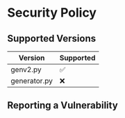 # Security Policy

## Supported Versions


| Version       | Supported          |
| ------------- | ------------------ |
| genv2.py      | :white_check_mark: |
| generator.py  | :x:                |


## Reporting a Vulnerability


